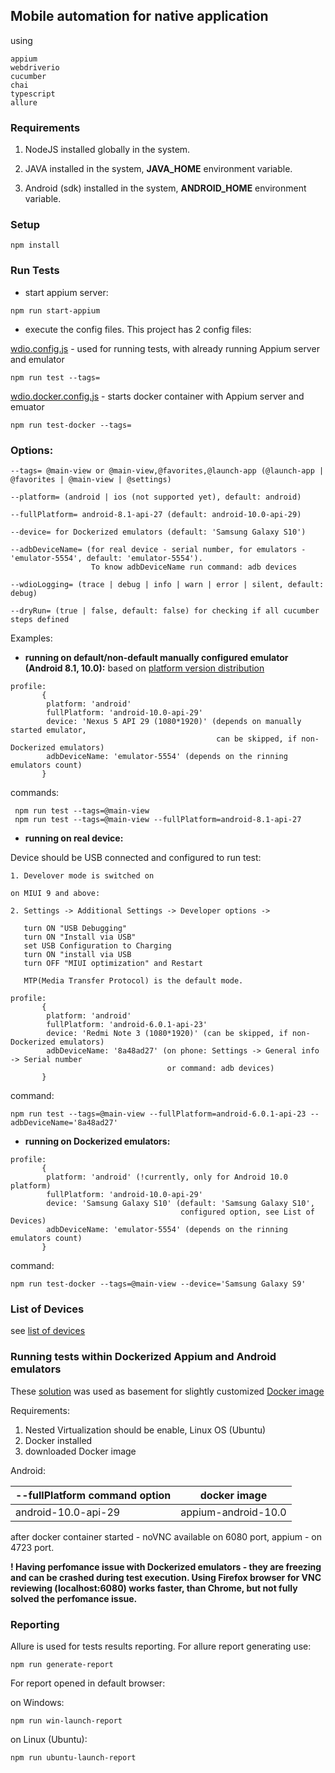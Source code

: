 
## Mobile automation for native application

using
```
appium
webdriverio
cucumber
chai
typescript
allure
```

### Requirements

1. NodeJS installed globally in the system.

2. JAVA installed in the system, **JAVA_HOME** environment variable.

3. Android (sdk) installed in the system, **ANDROID_HOME** environment variable.


### Setup

```
npm install
```

### Run Tests

* start appium server:

```
npm run start-appium
```

* execute the config files. This project has 2 config files:

[wdio.config.js](config/wdio.conf.js) - used for running tests, with already running Appium server
and emulator

```
npm run test --tags=
```

[wdio.docker.config.js](config/wdio.docker.conf.js) - starts docker container with Appium server and emuator

```
npm run test-docker --tags=
```

### Options:
```
--tags= @main-view or @main-view,@favorites,@launch-app (@launch-app | @favorites | @main-view | @settings)

--platform= (android | ios (not supported yet), default: android)

--fullPlatform= android-8.1-api-27 (default: android-10.0-api-29)

--device= for Dockerized emulators (default: 'Samsung Galaxy S10')

--adbDeviceName= (for real device - serial number, for emulators - 'emulator-5554', default: 'emulator-5554').
                  To know adbDeviceName run command: adb devices

--wdioLogging= (trace | debug | info | warn | error | silent, default: debug)

--dryRun= (true | false, default: false) for checking if all cucumber steps defined
```

Examples:

* **running on default/non-default manually configured emulator (Android 8.1, 10.0):** based on [platform version distribution](https://developer.android.com/about/dashboards/index.html?utm_source=suzunone)

```
profile:
       {
        platform: 'android'
        fullPlatform: 'android-10.0-api-29'
        device: 'Nexus 5 API 29 (1080*1920)' (depends on manually started emulator,
                                              can be skipped, if non-Dockerized emulators)
        adbDeviceName: 'emulator-5554' (depends on the rinning emulators count)
       }
```

commands:
```
 npm run test --tags=@main-view
 npm run test --tags=@main-view --fullPlatform=android-8.1-api-27
```

* **running on real device:**

Device should be USB connected and configured to run test:
```
1. Develover mode is switched on

on MIUI 9 and above:

2. Settings -> Additional Settings -> Developer options ->

   turn ON "USB Debugging"
   turn ON "Install via USB"
   set USB Configuration to Charging
   turn ON "install via USB
   turn OFF "MIUI optimization" and Restart

   MTP(Media Transfer Protocol) is the default mode.
```

```
profile:
       {
        platform: 'android'
        fullPlatform: 'android-6.0.1-api-23'
        device: 'Redmi Note 3 (1080*1920)' (can be skipped, if non-Dockerized emulators)
        adbDeviceName: '8a48ad27' (on phone: Settings -> General info -> Serial number
                                   or command: adb devices)
       }
```

command:
```
npm run test --tags=@main-view --fullPlatform=android-6.0.1-api-23 --adbDeviceName='8a48ad27'
```

* **running on Dockerized emulators:**
```
profile:
       {
        platform: 'android' (!currently, only for Android 10.0 platform)
        fullPlatform: 'android-10.0-api-29'
        device: 'Samsung Galaxy S10' (default: 'Samsung Galaxy S10',
                                      configured option, see List of Devices)
        adbDeviceName: 'emulator-5554' (depends on the rinning emulators count)
       }
```

command:
```
npm run test-docker --tags=@main-view --device='Samsung Galaxy S9'
```

### List of Devices

see [list of devices](https://github.com/budtmo/docker-android#list-of-devices)

### Running tests within Dockerized Appium and Android emulators

These [solution](https://github.com/budtmo/docker-android) was used as basement for slightly customized [Docker image](https://hub.docker.com/repository/docker/antiylia/appium-android-10.0)

Requirements:

1. Nested Virtualization should be enable, Linux OS (Ubuntu)
2. Docker installed
3. downloaded Docker image

Android:

| --fullPlatform command option | docker image        |
| ----------------------------- | ------------------- |
| android-10.0-api-29           | appium-android-10.0 |

after docker container started - noVNC available on 6080 port, appium - on 4723 port.

**! Having perfomance issue with Dockerized emulators - they are freezing and can be crashed during test execution.
Using Firefox browser for VNC reviewing (localhost:6080) works faster, than Chrome, but not fully solved the perfomance issue.**

### Reporting

Allure is used for tests results reporting. For allure report generating use:

```
npm run generate-report
```

For report opened in default browser:

on Windows:

```
npm run win-launch-report
```

on Linux (Ubuntu):

```
npm run ubuntu-launch-report
```